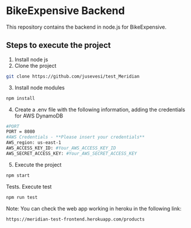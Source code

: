 # BikeExpensive Backend

This repository contains the backend in node.js for BikeExpensive.

## Steps to execute the project
1. Install node js
2. Clone the project
```sh
git clone https://github.com/jusevesi/test_Meridian
```
3. Install node modules
```sh
npm install
```   
4. Create a .env file with the following information, adding the credentials for AWS DynamoDB
```sh
#PORT
PORT = 8080
#AWS Credentials - **Please insert your credentials**
AWS_region: us-east-1
AWS_ACCESS_KEY_ID: #Your_AWS_ACCESS_KEY_ID
AWS_SECRET_ACCESS_KEY: #Your_AWS_SECRET_ACCESS_KEY
```   
5. Execute the project
```sh
npm start
```  
Tests. Execute test
```sh
npm run test
```  
Note: You can check the web app working in heroku in the following link:
```sh
https://meridian-test-frontend.herokuapp.com/products
```
